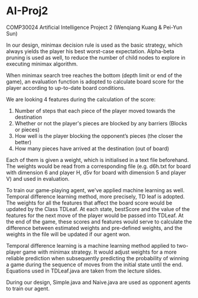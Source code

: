 # AI-Proj2
COMP30024 Artificial Intelligence Project 2
(Wenqiang Kuang & Pei-Yun Sun)

In our design, minimax decision rule is used as the basic strategy, which always yields the player his best worst-case expectation. Alpha-beta pruning is used as well, to reduce the number of child nodes to explore in executing minimax algorithm. 

When minimax search tree reaches the bottom (depth limit or end of the game), an evaluation function is adopted to calculate board score for the player according to up-to-date board conditions. 

We are looking 4 features during the calculation of the score:

1. Number of steps that each piece of the player moved towards the destination
2. Whether or not the player's pieces are blocked by any barriers (Blocks or pieces)
3. How well is the player blocking the opponent’s pieces (the closer the better)
4. How many pieces have arrived at the destination (out of board)

Each of them is given a weight, which is initialised in a text file beforehand. The weights would be read from a corresponding file (e.g. d6h.txt for board with dimension 6 and player H, d5v for board with dimension 5 and player V) and used in evaluation.

To train our game-playing agent, we've applied machine learning as well. Temporal difference learning method, more precisely, TD leaf is adopted. The weights for all the features that affect the board score would be updated by the Class TDLeaf. At each state, bestScore and the value of the features for the next move of the player would be passed into TDLeaf. At the end of the game, these scores and features would serve to calculate the difference between estimated weights and pre-defined weights, and the weights in the file will be updated if our agent won. 

Temporal difference learning is a machine learning method applied to two-player game with minimax strategy. It would adjust weights for a more reliable prediction when subsequently predicting the probability of winning a game during the sequence of moves from the initial state until the end. Equations used in TDLeaf.java are taken from the lecture slides.

During our design, Simple.java and Naive.java are used as opponent agents to train our agent. 
